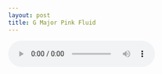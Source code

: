```yaml
---
layout: post
title: G Major Pink Fluid
---
```




<audio controls>
  <source src="/assets/recs/pinkfluid.m4a" type="audio/mpeg">
Your browser does not support the audio element.
</audio>
